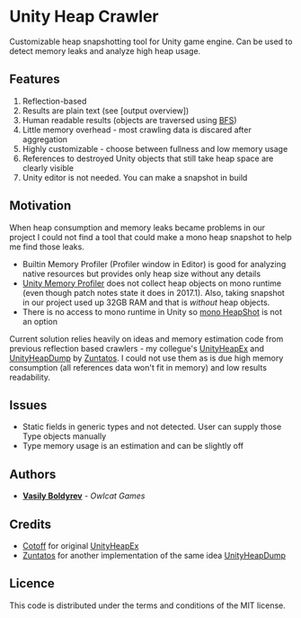 # Unity Heap Crawler

Customizable heap snapshotting tool for Unity game engine. Can be used to detect memory leaks and analyze high heap usage.

## Features
1. Reflection-based
2. Results are plain text (see [output overview])
3. Human readable results (objects are traversed using [BFS](https://en.wikipedia.org/wiki/Breadth-first_search))
4. Little memory overhead - most crawling data is discared after aggregation
5. Highly customizable - choose between fullness and low memory usage
6. References to destroyed Unity objects that still take heap space are clearly visible
7. Unity editor is not needed. You can make a snapshot in build

## Motivation

When heap consumption and memory leaks became problems in our project I could not find a tool that could make a mono heap snapshot to help me find those leaks.
* Builtin Memory Profiler (Profiler window in Editor) is good for analyzing native resources but provides only heap size without any details
* [Unity Memory Profiler](https://bitbucket.org/Unity-Technologies/memoryprofiler) does not collect heap objects on mono runtime (even though patch notes state it does in 2017.1). Also, taking snapshot in our project used up 32GB RAM and that is _without_ heap objects.
* There is no access to mono runtime in Unity so [mono HeapShot](http://www.mono-project.com/archived/heapshot/) is not an option

Current solution relies heavily on ideas and memory estimation code from previous reflection based crawlers - my collegue's [UnityHeapEx](https://github.com/Cotoff/UnityHeapEx) and [UnityHeapDump](https://github.com/Zuntatos/UnityHeapDump) by [Zuntatos](https://github.com/Zuntatos). I could not use them as is due high memory consumption (all references data won't fit in memory) and low results readability.

## Issues
* Static fields in generic types and not detected. User can supply those Type objects manually
* Type memory usage is an estimation and can be slightly off

## Authors
* [**Vasily Boldyrev**](https://github.com/vasyab) - _Owlcat Games_

## Credits
* [Cotoff](https://github.com/Cotoff) for original [UnityHeapEx](https://github.com/Cotoff/UnityHeapEx)
* [Zuntatos](https://github.com/Zuntatos) for another implementation of the same idea [UnityHeapDump](https://github.com/Zuntatos/UnityHeapDump)

## Licence

This code is distributed under the terms and conditions of the MIT license.
